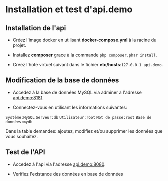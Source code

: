 # Installation et test d'api.demo

## Installation de l'api

- Créez l'image docker en utilisant **docker-compose.yml** à la racine du projet.

- Installez **composer** grace à la commande `php composer.phar install`.

- Créez l'hote virtuel suivant dans le fichier **etc/hosts**:`127.0.0.1 api.demo`.

## Modification de la base de données

- Accedez à la base de données MySQL via adminer a l'adresse [api.demo:8181](http://api.demo:8181).

- Connectez-vous en utilisant les informations suivantes:

`Système:MySQL`
`Serveur:db`
`Utilisateur:root`
`Mot de passe:root`
`Base de données:mydb`

Dans la table demandes: ajoutez, modifiez et/ou supprimer les données que vous souhaitez.

## Test de l'API

- Accedez à l'api via l'adresse [api.demo:8080](http://api.demo:8080).

- Verifiez l'existance des données en base de données